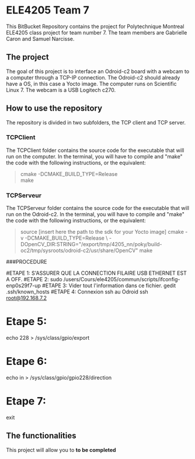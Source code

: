 # ELE4205 Team 7

This BitBucket Repository contains the project for Polytechnique Montreal ELE4205 class project for team number 7. The team members are Gabrielle Caron and Samuel Narcisse.

## The project

The goal of this project is to interface an Odroid-c2 board with a webcam to a computer through a TCP-IP connection. The Odroid-c2 should already have a OS, in this case a Yocto image. The computer runs on Scientific Linux 7. The webcam is a USB Logitech c270.

## How to use the repository

The repository is divided in two subfolders, the TCP client and TCP server.

### TCPClient

The TCPClient folder contains the source code for the executable that will run on the computer. In the terminal, you will have to compile and "make" the code with the following instructions, or the equivalent:

> cmake -DCMAKE_BUILD_TYPE=Release \
> make

### TCPServeur

The TCPServeur folder contains the source code for the executable that will run on the Odroid-c2. In the terminal, you will have to compile and "make" the code with the following instructions, or the equivalent:

> source [insert here the path to the sdk for your Yocto image]
> cmake -v -DCMAKE_BUILD_TYPE=Release \ -DOpenCV_DIR:STRING="/export/tmp/4205_nn/poky/build-oc2/tmp/sysroots/odroid-c2/usr/share/OpenCV"
> make


###PROCEDURE

#ETAPE 1: 
S'ASSURER QUE LA CONNECTION FILAIRE USB ETHERNET EST A OFF. 
#ETAPE 2: 
sudo /users/Cours/ele4205/commun/scripts/ifconfig-enp0s29f7-up
#ETAPE 3: 
Vider tout l'information dans ce fichier.
gedit .ssh/known_hosts
#ETAPE 4:
Connexion ssh au Odroid
ssh root@192.168.7.2 
# Etape 5:
echo 228 > /sys/class/gpio/export

# Etape 6:
echo in > /sys/class/gpio/gpio228/direction

# Etape 7:
exit

## The functionalities

This project will allow you to **to be completed**
